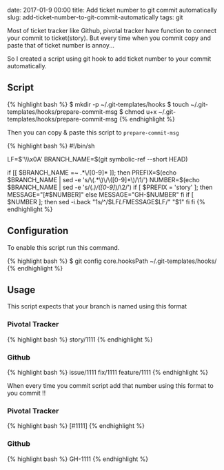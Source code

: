 date: 2017-01-9 00:00
title: Add ticket number to git commit automatically
slug: add-ticket-number-to-git-commit-automatically
tags: git

Most of ticket tracker like Github, pivotal tracker have function to connect your commit to ticket(story).
But every time when you commit copy and paste that of ticket number is annoy...

So I created a script using git hook to add ticket number to your commit automatically.

## Script

{% highlight bash %}
$ mkdir -p ~/.git-templates/hooks
$ touch ~/.git-templates/hooks/prepare-commit-msg
$ chmod u+x ~/.git-templates/hooks/prepare-commit-msg
{% endhighlight %}

Then you can copy & paste this script to `prepare-commit-msg`

{% highlight bash %}
#!/bin/sh

LF=$'\\\x0A'
BRANCH_NAME=$(git symbolic-ref --short HEAD)

if [[ $BRANCH_NAME =~ .*\/[0-9]* ]]; then
  PREFIX=$(echo $BRANCH_NAME | sed -e 's/\(.*\)\/\([0-9]*\)/\1/')
  NUMBER=$(echo $BRANCH_NAME | sed -e 's/\(.*\)\/\([0-9]*\)/\2/')
  if [ $PREFIX = 'story' ]; then
      MESSAGE="[#$NUMBER]"
  else
      MESSAGE="GH-$NUMBER"
  fi
  if [ $NUMBER ]; then
    sed -i.back "1s/^/$LF$LF$MESSAGE$LF/" "$1"
  fi
fi
{% endhighlight %}

## Configuration

To enable this script run this command.

{% highlight bash %}
$ git config core.hooksPath ~/.git-templates/hooks/
{% endhighlight %}

## Usage

This script expects that your branch is named using this format

### Pivotal Tracker

{% highlight bash %}
story/1111
{% endhighlight %}


### Github

{% highlight bash %}
issue/1111
fix/1111
feature/1111
{% endhighlight %}


When every time you commit script add that number using this format to you commit !!


### Pivotal Tracker
{% highlight bash %}
[#1111]
{% endhighlight %}

### Github
{% highlight bash %}
GH-1111
{% endhighlight %}

